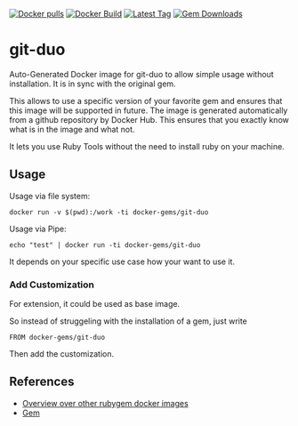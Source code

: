[![Docker pulls](https://img.shields.io/docker/pulls/rubygem/git-duo.svg)](https://hub.docker.com/r/rubygem/git-duo/)
[![Docker Build](https://img.shields.io/docker/automated/rubygem/git-duo.svg)](https://hub.docker.com/r/rubygem/git-duo/)
[![Latest Tag](https://img.shields.io/github/tag/docker-rubygem/git-duo.svg)](https://hub.docker.com/r/rubygem/git-duo/)
[![Gem Downloads](https://img.shields.io/gem/dt/git-duo.svg)](https://rubygems.org/gems/git-duo/)
# git-duo

Auto-Generated Docker image for git-duo to allow simple usage without installation.
It is in sync with the original gem.

This allows to use a specific version of your favorite gem and ensures that this image will be supported in future.
The image is generated automatically from a github repository by Docker Hub.
This ensures that you exactly know what is in the image and what not.

It lets you use Ruby Tools without the need to install ruby on your machine.

## Usage

Usage via file system:

`docker run -v $(pwd):/work -ti docker-gems/git-duo`

Usage via Pipe:

`echo "test" | docker run -ti docker-gems/git-duo`

It depends on your specific use case how your want to use it.

### Add Customization

For extension, it could be used as base image.

So instead of struggeling with the installation of a gem, just write

`FROM docker-gems/git-duo`

Then add the customization.

## References

 - [Overview over other rubygem docker images](https://github.com/thinkbot/docker-rubygem)
 - [Gem](https://rubygems.org/gems/git-duo/)
